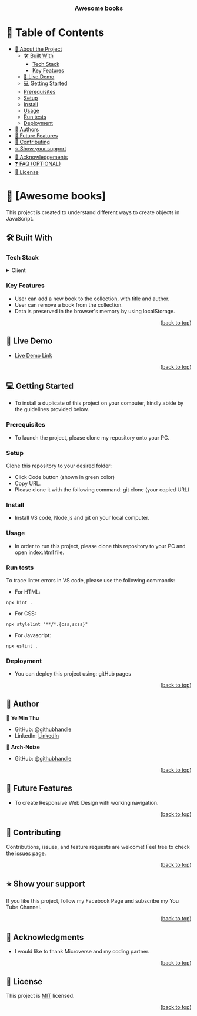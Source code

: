 <a name="readme-top"></a>

<div align="center">
  <h3><b>Awesome books</b></h3>
</div>

# 📗 Table of Contents

- [📖 About the Project](#about-project)
  - [🛠 Built With](#built-with)
    - [Tech Stack](#tech-stack)
    - [Key Features](#key-features)
  - [🚀 Live Demo](#live-demo)
  - [💻 Getting Started](#getting-started)
  - [Prerequisites](#prerequisites)
  - [Setup](#setup)
  - [Install](#install)
  - [Usage](#usage)
  - [Run tests](#run-tests)
  - [Deployment](#deployment)
- [👥 Authors](#authors)
- [🔭 Future Features](#future-features)
- [🤝 Contributing](#contributing)
- [⭐️ Show your support](#support)
- [🙏 Acknowledgements](#acknowledgements)
- [❓ FAQ (OPTIONAL)](#faq)
- [📝 License](#license)

<!-- PROJECT DESCRIPTION -->

# 📖 [Awesome books] <a name="about-project"></a>

This project is created to understand different ways to create objects in JavaScript.

## 🛠 Built With <a name="built-with"></a>

### Tech Stack <a name="tech-stack"></a>

<details>
  <summary>Client</summary>
  <ul>
    <li><a href="#">HTML</a></li>
  </ul>
   <ul>
    <li><a href="#">CSS</a></li>
  </ul>
   <ul>
    <li><a href="#">Javascript</a></li>
  </ul>
</details>
          
<!-- Features -->

### Key Features <a name="key-features"></a>

- User can add a new book to the collection, with title and author.
- User can remove a book from the collection.
- Data is preserved in the browser's memory by using localStorage.

<p align="right">(<a href="#readme-top">back to top</a>)</p>

<!-- LIVE DEMO -->

## 🚀 Live Demo <a name="live-demo"></a>

- [Live Demo Link]()

<p align="right">(<a href="#readme-top">back to top</a>)</p>

<!-- GETTING STARTED -->

## 💻 Getting Started <a name="getting-started"></a>

- To install a duplicate of this project on your computer, kindly abide by the guidelines provided below.

### Prerequisites

- To launch the project, please clone my repository onto your PC.

### Setup

Clone this repository to your desired folder:

- Click Code button (shown in green color)
- Copy URL.
- Please clone it with the following command: git clone (your copied URL)

### Install

- Install VS code, Node.js and git on your local computer.

### Usage

- In order to run this project, please clone this repository to your PC and open index.html file.

### Run tests

To trace linter errors in VS code, please use the following commands:

- For HTML:

```
npx hint .
```

- For CSS:

```
npx stylelint "**/*.{css,scss}"
```

- For Javascript:

```
npx eslint .
```

### Deployment

- You can deploy this project using: gitHub pages

<p align="right">(<a href="#readme-top">back to top</a>)</p>

  <!-- AUTHORS -->

## 👥 Author <a name="authors"></a>

👤 **Ye Min Thu**

- GitHub: [@githubhandle](https://github.com/mryeminthu)
- LinkedIn: [LinkedIn](https://www.linkedin.com/in/ye-min-thu-76456a214/)

👤 **Arch-Noize**

- GitHub: [@githubhandle](https://github.com/Arch-Noize)

<p align="right">(<a href="#readme-top">back to top</a>)</p>

<!-- FUTURE FEATURES -->

## 🔭 Future Features <a name="future-features"></a>

- To create Responsive Web Design with working navigation. 

<p align="right">(<a href="#readme-top">back to top</a>)</p>

<!-- CONTRIBUTING -->

## 🤝 Contributing <a name="contributing"></a>

Contributions, issues, and feature requests are welcome!
Feel free to check the [issues page](https://github.com/mryeminthu/Awesome-books/issues).

<p align="right">(<a href="#readme-top">back to top</a>)</p>

<!-- SUPPORT -->

## ⭐️ Show your support <a name="support"></a>

If you like this project, follow my Facebook Page and subscribe my You Tube Channel.

<p align="right">(<a href="#readme-top">back to top</a>)</p>

<!-- ACKNOWLEDGEMENTS -->

## 🙏 Acknowledgments <a name="acknowledgements"></a>

- I would like to thank Microverse and my coding partner.

<p align="right">(<a href="#readme-top">back to top</a>)</p>

<!-- LICENSE -->

## 📝 License <a name="license"></a>

This project is [MIT](./LICENSE) licensed.

<p align="right">(<a href="#readme-top">back to top</a>)</p>
